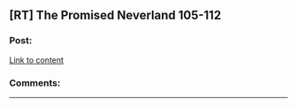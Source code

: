 ## [RT] The Promised Neverland 105-112

### Post:

[Link to content](https://readms.net/r/neverland/105/5385/1)

### Comments:

---

